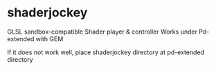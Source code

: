 # shaderjockey
GLSL sandbox-compatible Shader player &amp; controller
Works under Pd-extended with GEM

If it does not work well, place shaderjockey directory at pd-extended directory